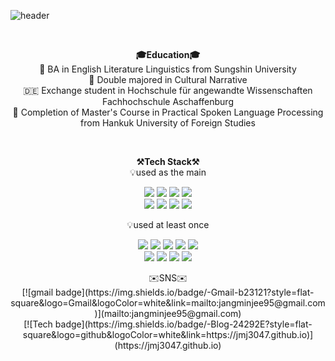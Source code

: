 
![header](https://capsule-render.vercel.app/api?type=transparent&color=0:4776E6,100:8E54E9&idx=24&height=50&section=header&text=Welcome%20to%20Minjee's%20Github%20👋&fontAlign=53&fontColor=7a7878&fontSize=27&textBg=false&fontAlignY=60&rotate=0&stroke=7a7878&animation=twinkling)

<br>
<p align="center">
    <strong>🎓Education🎓</strong>
    <br>
🔮 BA in English Literature Linguistics from Sungshin University<br>
🔮 Double majored in Cultural Narrative<br>
🇩🇪 Exchange student in Hochschule für angewandte Wissenschaften Fachhochschule Aschaffenburg<br>
🦉 Completion of Master's Course in Practical Spoken Language Processing from Hankuk University of Foreign Studies<br>
</p>
<br>
<p align="center">
    <strong>⚒️Tech Stack⚒️<br></strong>
    💡used as the main
</p>

<p align="center" display="inline-block">
    <img src="https://img.shields.io/badge/Python-3776AB?style=for-the-badge&logo=Python&logoColor=white"> 
    <img src="https://img.shields.io/badge/tensorflow-FF6F00?style=for-the-badge&logo=tensorflow&logoColor=white"> 
    <img src="https://img.shields.io/badge/mysql-4479A1?style=for-the-badge&logo=mysql&logoColor=white">
    <img src="https://img.shields.io/badge/postgresql-4169E1?style=for-the-badge&logo=postgresql&logoColor=white"> <br>
    <img src="https://img.shields.io/badge/pytorch-EE4C2C?style=for-the-badge&logo=pytorch&logoColor=white"> 
    <img src="https://img.shields.io/badge/heroku-430098?style=for-the-badge&logo=heroku&logoColor=white"> 
    <img src="https://img.shields.io/badge/grafana-F46800?style=for-the-badge&logo=grafana&logoColor=white"> 
    <img src="https://img.shields.io/badge/github-181717?style=for-the-badge&logo=github&logoColor=white"> 
</p>
<p align="center">
    💡used at least once
</p>

<p align="center" display="inline-block">
<img src="https://img.shields.io/badge/JAVA-007396?style=for-the-badge&logo=java&logoColor=white"> 
    <img src="https://img.shields.io/badge/Spring-6DB33F?style=for-the-badge&logo=Spring&logoColor=white">
  <img src="https://img.shields.io/badge/javascript-F7DF1E?style=for-the-badge&logo=javascript&logoColor=black">
   <img src="https://img.shields.io/badge/oracle-F80000?style=for-the-badge&logo=oracle&logoColor=black">
  <img src="https://img.shields.io/badge/css-1572B6?style=for-the-badge&logo=css3&logoColor=white"><br>
  <img src="https://img.shields.io/badge/html-E34F26?style=for-the-badge&logo=html5&logoColor=white">
  <img src="https://img.shields.io/badge/AWS-232F3E?style=for-the-badge&logo=Amazon AWS&logoColor=white">
  <img src="https://img.shields.io/badge/Linux-FCC624?style=for-the-badge&logo=Linux&logoColor=white">
  <img src="https://img.shields.io/badge/SpringBoot-6DB33F?style=for-the-badge&logo=SpringBoot&logoColor=white">
</p>

<div align = center>
✉️SNS✉️
    <br>
[![gmail badge](https://img.shields.io/badge/-Gmail-b23121?style=flat-square&logo=Gmail&logoColor=white&link=mailto:jangminjee95@gmail.com)](mailto:jangminjee95@gmail.com) <br>
[![Tech badge](https://img.shields.io/badge/-Blog-24292E?style=flat-square&logo=github&logoColor=white&link=https://jmj3047.github.io)](https://jmj3047.github.io)

</div>

<!--
<p align="center">
[gmail badge](https://img.shields.io/badge/-Gmail-b23121?style=flat-square&logo=Gmail&logoColor=white&link=mailto:jangminjee@gamil.com)(mailto:jangminjee95@gmail.com) <br>
[![Tech badge](https://img.shields.io/badge/-Blog-24292E?style=flat-square&logo=github&logoColor=white&link=https://jmj3047.github.io)](https://jmj3047.github.io)<br>
</p>

**jmj3047/jmj3047** is a ✨ _special_ ✨ repository because its `README.md` (this file) appears on your GitHub profile.

Here are some ideas to get you started:

- 🔭 I’m currently working on ...
- 🌱 I’m currently learning ...
- 👯 I’m looking to collaborate on ...
- 🤔 I’m looking for help with ...
- 💬 Ask me about ...
- 📫 How to reach me: ...
- 😄 Pronouns: ...
- ⚡ Fun fact: ...
-->
